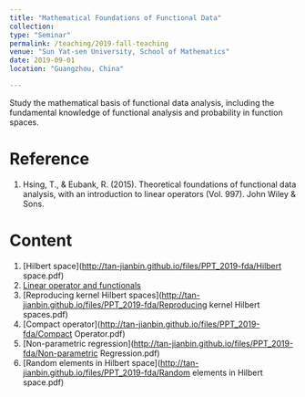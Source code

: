 ```yaml
---
title: "Mathematical Foundations of Functional Data"
collection: 
type: "Seminar"
permalink: /teaching/2019-fall-teaching
venue: "Sun Yat-sen University, School of Mathematics"
date: 2019-09-01
location: "Guangzhou, China"

---         
```


Study the mathematical basis of functional data analysis, including the fundamental knowledge of functional analysis and probability in function spaces.

Reference
======

1. Hsing, T., & Eubank, R. (2015). Theoretical foundations of functional data analysis, with an introduction to linear operators (Vol. 997). John Wiley & Sons.

Content 
======
1. [Hilbert space](http://tan-jianbin.github.io/files/PPT_2019-fda/Hilbert space.pdf)
2. [Linear operator and functionals](http://tan-jianbin.github.io/files/PPT_2019-fda/Operator.pdf)
3. [Reproducing kernel Hilbert spaces](http://tan-jianbin.github.io/files/PPT_2019-fda/Reproducing kernel Hilbert spaces.pdf)
4. [Compact operator](http://tan-jianbin.github.io/files/PPT_2019-fda/Compact Operator.pdf)
5. [Non-parametric regression](http://tan-jianbin.github.io/files/PPT_2019-fda/Non-parametric Regression.pdf)
6. [Random elements in Hilbert space](http://tan-jianbin.github.io/files/PPT_2019-fda/Random elements in Hilbert space.pdf)
